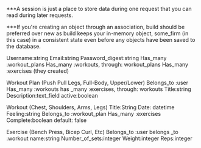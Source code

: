 ***A session is just a place to store data during one request that you can read during later requests.

***If you're creating an object through an association, build should be preferred over new as build keeps your in-memory object, some_firm (in this case) in a consistent state even before any objects have been saved to the database.

Username:string
Email:string
Password_digest:string
Has_many :workout_plans
Has_many :workouts, through: workout_plans
Has_many :exercises (they created)


Workout Plan  (Push Pull Legs, Full-Body, Upper/Lower)
Belongs_to :user
Has_many :workouts
has _many :exercises, through: workouts
Title:string
Description:text_field 
active:boolean


Workout (Chest, Shoulders, Arms, Legs)
Title:String
Date: datetime
Feeling:string
Belongs_to :workout_plan
Has_many :exercises
Complete:boolean default: false


Exercise (Bench Press, Bicep Curl, Etc)
Belongs_to :user
belongs _to :workout
name:string
Number_of_sets:integer
Weight:integer
Reps:integer
